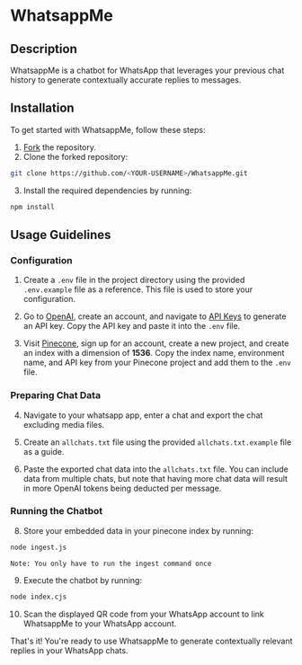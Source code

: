 # WhatsappMe

## Description
WhatsappMe is a chatbot for WhatsApp that leverages your previous chat history to generate contextually accurate replies to messages.

## Installation
To get started with WhatsappMe, follow these steps:

1. [Fork](https://github.com/Keith-Web3/WhatsappMe/fork) the repository.
2. Clone the forked repository:
```bash
git clone https://github.com/<YOUR-USERNAME>/WhatsappMe.git
```
3. Install the required dependencies by running:
```bash
npm install
```

## Usage Guidelines

### Configuration

1. Create a `.env` file in the project directory using the provided `.env.example` file as a reference. This file is used to store your configuration.

2. Go to [OpenAI](https://openai.com/), create an account, and navigate to [API Keys](https://platform.openai.com/account/api-keys) to generate an API key. Copy the API key and paste it into the `.env` file.

3. Visit [Pinecone](https://app.pinecone.io/), sign up for an account, create a new project, and create an index with a dimension of **1536**. Copy the index name, environment name, and API key from your Pinecone project and add them to the `.env` file.

### Preparing Chat Data

4. Navigate to your whatsapp app, enter a chat and export the chat excluding media files. 

5. Create an `allchats.txt` file using the provided `allchats.txt.example` file as a guide.

6. Paste the exported chat data into the `allchats.txt` file. You can include data from multiple chats, but note that having more chat data will result in more OpenAI tokens being deducted per message.

### Running the Chatbot
8. Store your embedded data in your pinecone index by running:
```bash
node ingest.js
```
`Note: You only have to run the ingest command once`

9. Execute the chatbot by running:
```bash
node index.cjs
```

10. Scan the displayed QR code from your WhatsApp account to link WhatsappMe to your WhatsApp account.

That's it! You're ready to use WhatsappMe to generate contextually relevant replies in your WhatsApp chats.
